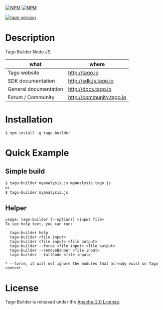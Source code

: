 [![NPM](https://nodei.co/npm/tago-builder.png?downloads=true&downloadRank=true)](https://nodei.co/npm/tago-builder/) [![NPM](https://nodei.co/npm-dl/tago-builder.png?months=6&height=3)](https://nodei.co/npm/tago-builder/)

[![npm version](https://badge.fury.io/js/tago-builder.svg?style=flat)](http://badge.fury.io/js/tago-builder)

# Description

Tago Builder Node.JS.

| what                  | where                    |
|-----------------------|--------------------------|
| Tago website          | http://tago.io           |
| SDK documentation     | http://sdk.js.tago.io    |
| General documentation | http://docs.tago.io      |
| Forum / Community     | http://community.tago.io |

# Installation
```
$ npm install -g tago-builder
```

# Quick Example
## Simple build
``` bash
$ tago-builder myanalysis.js myanalysis.tago.js
or
$ tago-builder myanalysis.js
```

## Helper
```
usage: tago-builder [--options] <input file>
To see help text, you can run:

  tago-builder help
  tago-builder <file input>
  tago-builder <file input> <file output>
  tago-builder --force <file input> <file output>
  tago-builder --removeBanner <file input>
  tago-builder --fullCode <file input>

* --force, it will not ignore the modules that already exist on Tago context.
```

# License

Tago Builder is released under the [Apache-2.0 License](https://github.com/tago-io/tago-builder-js/blob/master/LICENSE.md).

